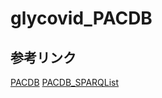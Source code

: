 # glycovid_PACDB
## 参考リンク
[PACDB](https://jcggdb.jp/search/PACDB.cgi?lang=jp)
[PACDB_SPARQList](https://sparqlist.glycosmos.org/sparqlist/glycosmos_pacdbs_list)
